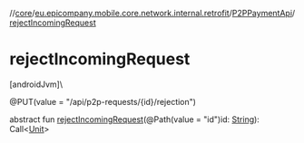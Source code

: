 //[core](../../../index.md)/[eu.epicompany.mobile.core.network.internal.retrofit](../index.md)/[P2PPaymentApi](index.md)/[rejectIncomingRequest](reject-incoming-request.md)

# rejectIncomingRequest

[androidJvm]\

@PUT(value = &quot;/api/p2p-requests/{id}/rejection&quot;)

abstract fun [rejectIncomingRequest](reject-incoming-request.md)(@Path(value = &quot;id&quot;)id: [String](https://kotlinlang.org/api/latest/jvm/stdlib/kotlin/-string/index.html)): Call&lt;[Unit](https://kotlinlang.org/api/latest/jvm/stdlib/kotlin/-unit/index.html)&gt;
